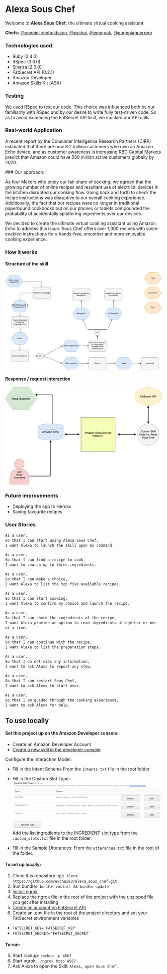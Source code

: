 # Alexa Sous Chef

Welcome to **Alexa Sous Chef**, the ultimate virtual cooking assistant.

**Chefs:** [@connie-reinholdsson](https://github.com/connie-reinholdsson), [@exchai](https://github.com/exchai93), [@emmpak](https://github.com/emmpak), [@eugeniaguerrero](https://github.com/emmpak)

### Technologies used:
* Ruby (2.4.0)
* RSpec (3.6.0)
* Sinatra (2.0.0)
* FatSecret API (0.2.1)
* Amazon Developer
* Amazon Skills Kit (ASK)

### Testing
We used RSpec to test our code. This choice was influenced both by our familiarity with RSpec and by our desire to write fully test-driven code. So as to avoid exceeding the FatSecret API limit, we mocked our API calls.

### Real-world Application
A recent report by the Consumer Intelligence Research Partners (CIRP) estimated that there are now 8.2 million customers who own an Amazon Echo device, and as customer awareness is increasing RBC Capital Markets predict that Amazon could have 500 million active customers globally by 2020.

### Our approach:

As four Makers who enjoy our fair share of cooking, we agreed that the growing number of online recipes and resultant use of electrical devices in the kitchen disrupted our cooking flow. Going back and forth to check the recipe instructions was disruptive to our overall cooking experience. Additionally, the fact that our recipes were no longer in traditional paperbound cookbooks but on our phones or tablets compounded the probability of accidentally splattering ingredients over our devices.

We decided to create the ultimate virtual cooking assistant using Amazon Echo to address this issue. Sous Chef offers over 1,000 recipes with voice-enabled instructions for a hands-free,  smoother and more enjoyable cooking experience.

### How it works
#### Structure of the skill
![Alt text](/images/Structure.png?raw=true "Structure of skill")

#### Response / request interaction
![Alt text](/images/Response.png?raw=true "Response of the skill")

### Future improvements
- Deploying the app to Heroku
- Saving favourite recipes

### User Stories

```
As a user,
So that I can start using Alexa Sous Chef,
I want Alexa to launch the skill upon my command.
```
```
As a user,
So that I can find a recipe to cook,
I want to search up to three ingredients.
```
```
As a user,
So that I can make a choice,
I want Alexa to list the top five available recipes.
```
```
As a user,
So that I can start cooking,
I want Alexa to confirm my choice and launch the recipe.
```
```
As a user,
So that I can check the ingredients of the recipe,
I want Alexa provide an option to read ingredients altogether or one at a time.
```
```
As a user,
So that I can continue with the recipe,
I want Alexa to list the preparation steps.
```
```
As a user,
So that I do not miss any information,
I want to ask Alexa to repeat any step.
```
```
As a user,
So that I can restart Sous Chef,
I want to ask Alexa to start over.
```
```
As a user,
So that I am guided through the cooking experience,
I want to ask Alexa for help.
```
## To use locally
#### Set this project up on the Amazon Developer console:
+ Create an Amazon Developer Account
+ [Create a new skill in the developer console](https://developer.amazon.com/alexa-skills-kit)

Configure the Interaction Model:
+ Fill in the Intent Schema
From the `intents.txt` file in the root folder.

+ Fill in the Custom Slot Type:
![Alt text](/images/custom_slots.png?raw=true "Skill slots")
Add the list ingredients to the INGREDIENT slot type from the `custom_slots.txt` file in the root folder.

+ Fill in the Sample Utterances:
From the `utterances.txt` file in the root of the folder.

#### To set up locally:
1. Clone this repository: ``git clone https://github.com/exchai93/alexa_sous_chef.git``
2. Run bundler: ``bundle install && bundle update``
3. [Install ngrok](https://ngrok.com/download)
4. Replace the ngrok file in the root of the project with the unzipped file you get after installing
5. [Create an account on FatSecret API](https://platform.fatsecret.com/api/Default.aspx?screen=r)
6. Create an .env file in the root of the project directory and set your FatSecret environment variables
  + ``FATSECRET_KEY='FATSECRET_KEY'``
  + ``FATSECRET_SECRET='FATSECRET_SECRET'``

#### To run:
5. Start rackup: ``rackup -p 4567``
6. Start ngrok: ``./ngrok http 4567``
7. Ask Alexa to open the Skill: `Alexa, open Sous Chef.`
